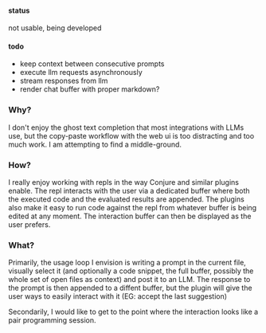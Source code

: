 #### status
not usable, being developed

#### todo
- keep context between consecutive prompts
- execute llm requests asynchronously
- stream responses from llm
- render chat buffer with proper markdown?

### Why?
I don't enjoy the ghost text completion that most integrations with LLMs use, but the copy-paste workflow with the web ui is too distracting and too much work. I am attempting to find a middle-ground.

### How?
I really enjoy working with repls in the way Conjure and similar plugins enable. The repl interacts with the user via a dedicated buffer where both the executed code and the evaluated results are appended. The plugins also make it easy to run code against the repl from whatever buffer is being edited at any moment. The interaction buffer can then be displayed as the user prefers.

### What?
Primarily, the usage loop I envision is writing a prompt in the current file, visually select it (and optionally a code snippet, the full buffer, possibly the whole set of open files as context) and post it to an LLM. The response to the prompt is then appended to a diffent buffer, but the plugin will give the user ways to easily interact with it (EG: accept the last suggestion)

Secondarily, I would like to get to the point where the interaction looks like a pair programming session.
